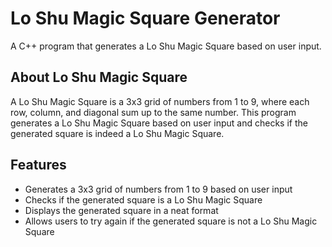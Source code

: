 # Lo Shu Magic Square Generator

A C++ program that generates a Lo Shu Magic Square based on user input.

## About Lo Shu Magic Square

A Lo Shu Magic Square is a 3x3 grid of numbers from 1 to 9, where each row, column, and diagonal sum up to the same number. This program generates a Lo Shu Magic Square based on user input and checks if the generated square is indeed a Lo Shu Magic Square.

## Features

- Generates a 3x3 grid of numbers from 1 to 9 based on user input
- Checks if the generated square is a Lo Shu Magic Square
- Displays the generated square in a neat format
- Allows users to try again if the generated square is not a Lo Shu Magic Square
